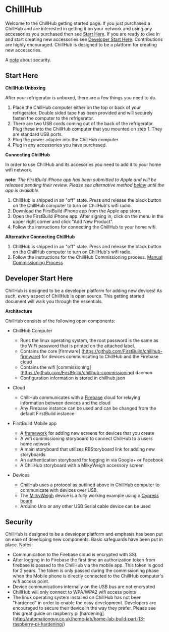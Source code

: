 # ChillHub

Welcome to the ChillHub getting started page. If you just purchased a ChillHub and are interested in getting it on your network and using any accessories you purchased then see [Start Here](#starthere). If you are ready to dive in and start creating new accessories see  [Developer Start Here](#developerstarthere). Contributions are highly encouraged. ChillHub is designed to be a platform for creating new accessories. 

A [note](#noteaboutsecurity) about security.

## Start Here <a id="starthere"></a>

**ChillHub Unboxing**

After your refrigerator is unboxed, there are a few things you need to do. 

1. Place the ChillHub computer either on the top or back of your refrigerator. Double sided tape has been provided and will securely fasten the computer to the refrigerator. 
2. There are two USB cords coming out of the back of the refrigerator. Plug these into the ChillHub computer that you mounted on step 1. They are standard USB ports.
3. Plug the power adapter into the ChillHub computer. 
4. Plug in any accessories you have purchased.

**Connecting ChillHub**

In order to use ChillHub and its accesories you need to add it to your home wifi network.

**note:** _The FirstBuild iPhone app has been submitted to Apple and will be released pending their review. Please see alternative method [below](#connectingchillhubalternative) until the app is available._

1. ChillHub is shipped in an "off" state. Press and release the black button on the ChillHub computer to turn on ChillHub's wifi radio.
2. Download the FirstBuild iPhone app from the Apple app store.
3. Open the FirstBuild iPhone app. After signing in, click on the menu in the upper right corner and click "Add New Product". 
4. Follow the instructions for connecting the ChillHub to your home wifi.

**Alternative Connecting ChillHub <a id="connectingchillhubalternative"></a>**

1. ChillHub is shipped in an "off" state. Press and release the black button on the ChillHub computer to turn on ChillHub's wifi radio.
2. Follow the instructions for the ChillHub Commissioning process. [Manual Commissioning Process](https://github.com/FirstBuild/chillhub-commissioning)


## Developer Start Here <a id="developerstarthere"></a>

ChillHub is designed to be a developer platform for adding new devices! As such, every aspect of ChillHub is open source. This getting started document will walk you through the essentials.

**Architecture**

ChillHub consists of the following open components:

+ ChillHub Computer
  - Runs the linux operating system, the root password is the same as the WiFi password that is printed on the attached label.
  - Contains the core [firmware] (https://github.com/FirstBuild/chillhub-firmware) for devices communicating to ChillHub and the Firebase cloud
  - Contains the wifi [commissioning] (https://github.com/FirstBuild/chillhub-commissioning) daemon 
  - Configuration information is stored in chillhub.json

+ Cloud
  - ChillHub communicates with a [Firebase](http://firebase.com) cloud for relaying information between devices and the cloud 
  - Any Firebase instance can be used and can be changed from the default FirstBuild instance 

+ FirstBuild Mobile app
  - A [framework](https://github.com/FirstBuild/FirstBuild-Mobile) for adding new screens for devices that you create
  - A wifi commissioning storyboard to connect ChillHub to a users home network
  - A main storyboard that utilizes RBStoryboard link for adding new storyboards
  - An authentication storyboard for logging in via Google+ or Facebook
  - A ChillHub storyboard with a MilkyWeigh accessory screen
  
+ Devices
  - ChillHub uses a protocol as outlined above in ChillHub computer to communicate with devices over USB. 
  - The [MilkyWeigh](https://github.com/FirstBuild/ChillHubMilkScaleCypress) device is a fully working example using a [Cypress board](http://www.cypress.com/?rID=92146)
  - Arduino Uno or any other USB Serial cable device can be used

## Security <a id="noteaboutsecurity"></a>

ChillHub is designed to be a developer platform and emphasis has been put on ease of developing new components. Basic safeguards have been put in place. Notes:

+ Communication to the Firebase cloud is encrypted with SSL
+ After logging in to Firebase the first time an authorization token from firebase is passed to the ChillHub via the mobile app. This token is good for 2 years. The token is only passed during the commissioning phase when the Mobile phone is directly connected to the ChillHub computer's wifi access point.
+ Device communications internally on the USB bus are not encrypted
+ ChillHub will only connect to WPA/WPA2 wifi access points
+ The linux operating system installed on ChillHub has not been "hardened" in order to enable the easy development. Developers are encouraged to secure their device in the way they prefer. Please see this great guide on raspberry pi [hardening] (http://automationguy.co.uk/home-lab/home-lab-build-part-13-raspberry-pi-hardening/)

